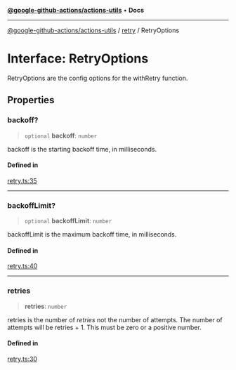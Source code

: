[**@google-github-actions/actions-utils**](../../README.md) • **Docs**

***

[@google-github-actions/actions-utils](../../modules.md) / [retry](../README.md) / RetryOptions

# Interface: RetryOptions

RetryOptions are the config options for the withRetry function.

## Properties

### backoff?

> `optional` **backoff**: `number`

backoff is the starting backoff time, in milliseconds.

#### Defined in

[retry.ts:35](https://github.com/google-github-actions/actions-utils/blob/main/src/retry.ts#L35)

***

### backoffLimit?

> `optional` **backoffLimit**: `number`

backoffLimit is the maximum backoff time, in milliseconds.

#### Defined in

[retry.ts:40](https://github.com/google-github-actions/actions-utils/blob/main/src/retry.ts#L40)

***

### retries

> **retries**: `number`

retries is the number of _retries_ not the number of attempts. The number
of attempts will be retries + 1. This must be zero or a positive number.

#### Defined in

[retry.ts:30](https://github.com/google-github-actions/actions-utils/blob/main/src/retry.ts#L30)
